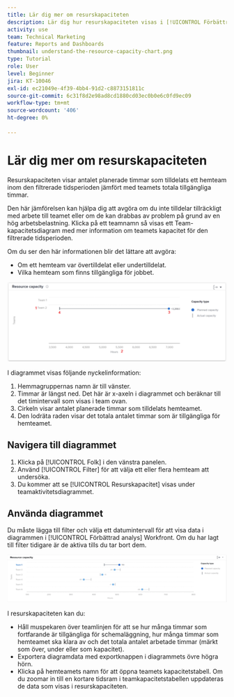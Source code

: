 ```yaml
---
title: Lär dig mer om resurskapaciteten
description: Lär dig hur resurskapaciteten visas i [!UICONTROL Förbättrad analys] visar antalet planerade timmar som tilldelats ett hemteam inom den filtrerade tidsperioden jämfört med teamets totala tillgängliga timmar.
activity: use
team: Technical Marketing
feature: Reports and Dashboards
thumbnail: understand-the-resource-capacity-chart.png
type: Tutorial
role: User
level: Beginner
jira: KT-10046
exl-id: ec21049e-4f39-4bb4-91d2-c8873151811c
source-git-commit: 6c31f8d2e98ad8cd1880cd03ec0b0e6c0fd9ec09
workflow-type: tm+mt
source-wordcount: '406'
ht-degree: 0%

---
```


# Lär dig mer om resurskapaciteten

Resurskapaciteten visar antalet planerade timmar som tilldelats ett hemteam inom den filtrerade tidsperioden jämfört med teamets totala tillgängliga timmar.

Den här jämförelsen kan hjälpa dig att avgöra om du inte tilldelar tillräckligt med arbete till teamet eller om de kan drabbas av problem på grund av en hög arbetsbelastning. Klicka på ett teamnamn så visas ett Team-kapacitetsdiagram med mer information om teamets kapacitet för den filtrerade tidsperioden.

Om du ser den här informationen blir det lättare att avgöra:

* Om ett hemteam var övertilldelat eller undertilldelat.
* Vilka hemteam som finns tillgängliga för jobbet.

![En bild som visar en resurskapacitet med siffror i områden som beskrivs i punkterna nedan](assets/section-3-2.png)

I diagrammet visas följande nyckelinformation:

1. Hemmagruppernas namn är till vänster.
1. Timmar är längst ned. Det här är x-axeln i diagrammet och beräknar till det timintervall som visas i team ovan.
1. Cirkeln visar antalet planerade timmar som tilldelats hemteamet.
1. Den lodräta raden visar det totala antalet timmar som är tillgängliga för hemteamet.

## Navigera till diagrammet

1. Klicka på [!UICONTROL Folk] i den vänstra panelen.
1. Använd [!UICONTROL Filter] för att välja ett eller flera hemteam att undersöka.
1. Du kommer att se [!UICONTROL Resurskapacitet] visas under teamaktivitetsdiagrammet.

## Använda diagrammet

Du måste lägga till filter och välja ett datumintervall för att visa data i diagrammen i [!UICONTROL Förbättrad analys] Workfront. Om du har lagt till filter tidigare är de aktiva tills du tar bort dem.

![En bild som visar ett diagram över resurskapacitet](assets/section-3-3.png)

I resurskapaciteten kan du:

* Håll muspekaren över teamlinjen för att se hur många timmar som fortfarande är tillgängliga för schemaläggning, hur många timmar som hemteamet ska klara av och det totala antalet arbetade timmar (märkt som över, under eller som kapacitet).
* Exportera diagramdata med exportknappen i diagrammets övre högra hörn.
* Klicka på hemteamets namn för att öppna teamets kapacitetstabell. Om du zoomar in till en kortare tidsram i teamkapacitetstabellen uppdateras de data som visas i resurskapaciteten.
